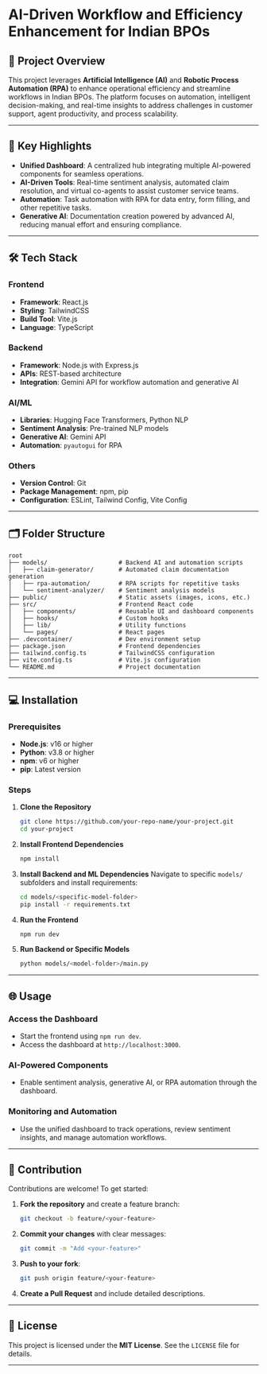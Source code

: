 # AI-Driven Workflow and Efficiency Enhancement for Indian BPOs

## 🌟 Project Overview

This project leverages **Artificial Intelligence (AI)** and **Robotic Process Automation (RPA)** to enhance operational efficiency and streamline workflows in Indian BPOs. The platform focuses on automation, intelligent decision-making, and real-time insights to address challenges in customer support, agent productivity, and process scalability.

---

## 🚀 Key Highlights

- **Unified Dashboard**: A centralized hub integrating multiple AI-powered components for seamless operations.
- **AI-Driven Tools**: Real-time sentiment analysis, automated claim resolution, and virtual co-agents to assist customer service teams.
- **Automation**: Task automation with RPA for data entry, form filling, and other repetitive tasks.
- **Generative AI**: Documentation creation powered by advanced AI, reducing manual effort and ensuring compliance.

---

## 🛠️ Tech Stack

### Frontend
- **Framework**: React.js
- **Styling**: TailwindCSS
- **Build Tool**: Vite.js
- **Language**: TypeScript

### Backend
- **Framework**: Node.js with Express.js
- **APIs**: REST-based architecture
- **Integration**: Gemini API for workflow automation and generative AI

### AI/ML
- **Libraries**: Hugging Face Transformers, Python NLP
- **Sentiment Analysis**: Pre-trained NLP models
- **Generative AI**: Gemini API
- **Automation**: `pyautogui` for RPA

### Others
- **Version Control**: Git
- **Package Management**: npm, pip
- **Configuration**: ESLint, Tailwind Config, Vite Config

---

## 🗂️ Folder Structure

```plaintext
root
├── models/                    # Backend AI and automation scripts
│   ├── claim-generator/       # Automated claim documentation generation
│   ├── rpa-automation/        # RPA scripts for repetitive tasks
│   └── sentiment-analyzer/    # Sentiment analysis models
├── public/                    # Static assets (images, icons, etc.)
├── src/                       # Frontend React code
│   ├── components/            # Reusable UI and dashboard components
│   ├── hooks/                 # Custom hooks
│   ├── lib/                   # Utility functions
│   └── pages/                 # React pages
├── .devcontainer/             # Dev environment setup
├── package.json               # Frontend dependencies
├── tailwind.config.ts         # TailwindCSS configuration
├── vite.config.ts             # Vite.js configuration
└── README.md                  # Project documentation
```

---

## 💻 Installation

### Prerequisites
- **Node.js**: v16 or higher
- **Python**: v3.8 or higher
- **npm**: v6 or higher
- **pip**: Latest version

### Steps

1. **Clone the Repository**
   ```bash
   git clone https://github.com/your-repo-name/your-project.git
   cd your-project
   ```

2. **Install Frontend Dependencies**
   ```bash
   npm install
   ```

3. **Install Backend and ML Dependencies**
   Navigate to specific `models/` subfolders and install requirements:
   ```bash
   cd models/<specific-model-folder>
   pip install -r requirements.txt
   ```

4. **Run the Frontend**
   ```bash
   npm run dev
   ```

5. **Run Backend or Specific Models**
   ```bash
   python models/<model-folder>/main.py
   ```

---

## 🌐 Usage

### Access the Dashboard
- Start the frontend using `npm run dev`.
- Access the dashboard at `http://localhost:3000`.

### AI-Powered Components
- Enable sentiment analysis, generative AI, or RPA automation through the dashboard.

### Monitoring and Automation
- Use the unified dashboard to track operations, review sentiment insights, and manage automation workflows.

---

## 🤝 Contribution

Contributions are welcome! To get started:

1. **Fork the repository** and create a feature branch:
   ```bash
   git checkout -b feature/<your-feature>
   ```

2. **Commit your changes** with clear messages:
   ```bash
   git commit -m "Add <your-feature>"
   ```

3. **Push to your fork**:
   ```bash
   git push origin feature/<your-feature>
   ```

4. **Create a Pull Request** and include detailed descriptions.

---

## 📜 License

This project is licensed under the **MIT License**. See the `LICENSE` file for details.

---

<!-- ## 📧 Contact

For further inquiries or collaboration opportunities, reach out to us at:
- **Email**: support@example.com
- **GitHub**: [Your GitHub Profile](https://github.com/your-profile) -->
